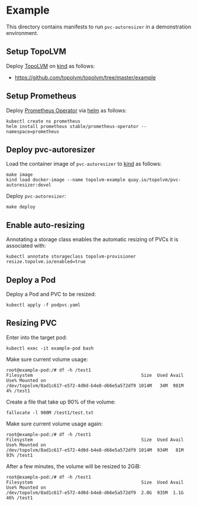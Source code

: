 # Example

This directory contains manifests to run `pvc-autoresizer` in a demonstration environment.

## Setup TopoLVM

Deploy [TopoLVM] on [kind] as follows:

- https://github.com/topolvm/topolvm/tree/master/example

## Setup Prometheus

Deploy [Prometheus Operator] via [helm] as follows:

```
kubectl create ns prometheus
helm install prometheus stable/prometheus-operator --namespace=prometheus
```

## Deploy pvc-autoresizer

Load the container image of `pvc-autoresizer` to [kind] as follows:

```
make image
kind load docker-image --name topolvm-example quay.io/topolvm/pvc-autoresizer:devel
```

Deploy `pvc-autoresizer`:

```
make deploy
```

## Enable auto-resizing

Annotating a storage class enables the automatic resizing of PVCs it is associated with:

```
kubectl annotate storageclass topolvm-provisioner resize.topolvm.io/enabled=true
```

## Deploy a Pod

Deploy a Pod and PVC to be resized:

```
kubectl apply -f podpvc.yaml
```

## Resizing PVC

Enter into the target pod:

```
kubectl exec -it example-pod bash
```

Make sure current volume usage:

```
root@example-pod:/# df -h /test1
Filesystem                                         Size  Used Avail Use% Mounted on
/dev/topolvm/8ad1c617-e572-4d0d-b4e8-d66e5a572df9 1014M   34M  981M   4% /test1
```

Create a file that take up 90% of the volume:

```
fallocate -l 900M /test1/test.txt
```

Make sure current volume usage again:

```
root@example-pod:/# df -h /test1
Filesystem                                         Size  Used Avail Use% Mounted on
/dev/topolvm/8ad1c617-e572-4d0d-b4e8-d66e5a572df9 1014M  934M   81M  93% /test1
```

After a few minutes, the volume will be resized to 2GiB:

```
root@example-pod:/# df -h /test1
Filesystem                                         Size  Used Avail Use% Mounted on
/dev/topolvm/8ad1c617-e572-4d0d-b4e8-d66e5a572df9  2.0G  935M  1.1G  46% /test1
```

[TopoLVM]: https://github.com/topolvm/topolvm/
[Prometheus Operator]: https://github.com/prometheus-operator/prometheus-operator
[Helm]: https://helm.sh/
[kind]: https://github.com/kubernetes-sigs/kind

